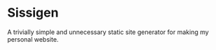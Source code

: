 # Sissigen

A trivially simple and unnecessary static site generator for making my personal website.
